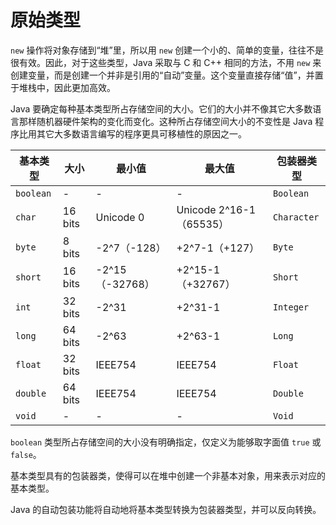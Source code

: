 # 原始类型

`new` 操作将对象存储到“堆”里，所以用 `new` 创建一个小的、简单的变量，往往不是很有效。因此，对于这些类型，Java 采取与 C 和 C++ 相同的方法，不用 `new` 来创建变量，而是创建一个并非是引用的“自动”变量。这个变量直接存储“值”，并置于堆栈中，因此更加高效。

Java 要确定每种基本类型所占存储空间的大小。它们的大小并不像其它大多数语言那样随机器硬件架构的变化而变化。这种所占存储空间大小的不变性是 Java 程序比用其它大多数语言编写的程序更具可移植性的原因之一。

基本类型 | 大小 | 最小值 | 最大值 | 包装器类型
-------- | ---- | ------ | ------ | ----------
`boolean` | - | - | - | `Boolean`
`char` | 16 bits | Unicode 0 | Unicode 2^16-1（65535） | `Character`
`byte` | 8 bits | -2^7（-128） | +2^7-1（+127） |	`Byte`
`short` | 16 bits |	-2^15（-32768） | +2^15-1（+32767） | `Short`
`int` | 32 bits | -2^31 | +2^31-1 | `Integer`
`long` | 64 bits | -2^63 | +2^63-1 | `Long`
`float` | 32 bits |	IEEE754 | IEEE754 | `Float`
`double` | 64 bits | IEEE754 | IEEE754 | `Double`
`void` | - | - | - | `Void`

`boolean` 类型所占存储空间的大小没有明确指定，仅定义为能够取字面值 `true` 或 `false`。

基本类型具有的包装器类，使得可以在堆中创建一个非基本对象，用来表示对应的基本类型。

Java 的自动包装功能将自动地将基本类型转换为包装器类型，并可以反向转换。